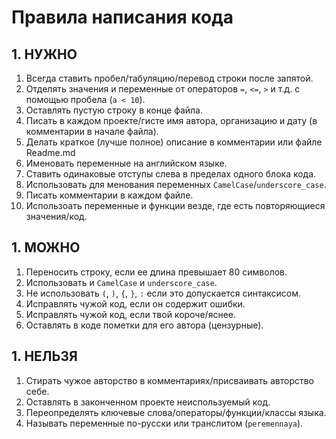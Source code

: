 # Правила написания кода

## 1. **НУЖНО**

   1. Всегда cтавить пробел/табуляцию/перевод строки после запятой.
   1. Отделять значения и переменные от операторов `=`, `<=`, `>` и т.д. с помощью пробела (`a < 10`).
   1. Оставлять пустую строку в конце файла.
   1. Писать в каждом проекте/гисте имя автора, организацию и дату (в комментарии в начале файла).
   1. Делать краткое (лучше полное) описание в комментарии или файле Readme.md
   1. Именовать переменные на английском языке.
   1. Ставить одинаковые отступы слева в пределах одного блока кода.
   1. Использовать для менования переменных `CamelCase`/`underscore_case`.
   1. Писать комментарии в каждом файле.
   1. Использоать переменные и функции везде, где есть повторяющиеся значения/код.


## 1. **МОЖНО**

  1. Переносить строку, если ее длина превышает 80 символов.
  1. Использовать и `CamelCase` и `underscore_case`.
  1. Не использовать `(`, `)`, `{`, `}`, `:` если это допускается синтаксисом.
  1. Исправлять чужой код, если он содержит ошибки.
  1. Исправлять чужой код, если твой короче/яснее.
  1. Оставлять в коде пометки для его автора (цензурные).



## 1. **НЕЛЬЗЯ**

  1. Стирать чужое авторство в комментариях/присваивать авторство себе.
  1. Оставлять в законченном проекте неиспользуемый код.
  1. Переопределять ключевые слова/операторы/функции/классы языка.
  1. Называть переменные по-русски или транслитом (`peremennaya`). 

